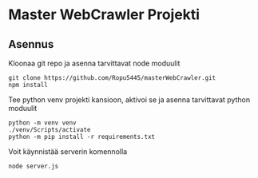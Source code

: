 # Master WebCrawler Projekti
## Asennus
Kloonaa git repo ja asenna tarvittavat node moduulit
```
git clone https://github.com/Ropu5445/masterWebCrawler.git
npm install
```
Tee python venv projekti kansioon, aktivoi se ja asenna tarvittavat python moduulit
```
python -m venv venv
./venv/Scripts/activate
python -m pip install -r requirements.txt
```
Voit käynnistää serverin komennolla
```
node server.js
```
